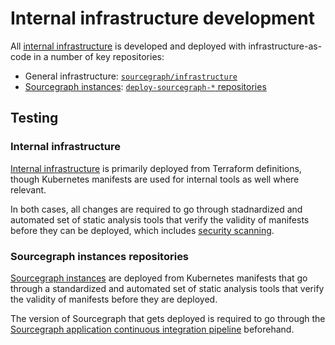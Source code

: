 # Internal infrastructure development

All [internal infrastructure](./index.md) is developed and deployed with infrastructure-as-code in a number of key repositories:

- General infrastructure: [`sourcegraph/infrastructure`](https://github.com/sourcegraph/infrastructure)
- [Sourcegraph instances](../../process/deployments/instances.md): [`deploy-sourcegraph-*` repositories](https://sourcegraph.com/search?q=context:%40sourcegraph+repo:%5Egithub%5C.com/sourcegraph/deploy-sourcegraph-.*+-repo:deploy-sourcegraph%24+-repo:deploy-sourcegraph-docker%24&patternType=literal)

## Testing

### Internal infrastructure

[Internal infrastructure](https://github.com/sourcegraph/infrastructure) is primarily deployed from Terraform definitions, though Kubernetes manifests are used for internal tools as well where relevant.

In both cases, all changes are required to go through stadnardized and automated set of static analysis tools that verify the validity of manifests before they can be deployed, which includes [security scanning](../../cloud/security/checkov.md).

### Sourcegraph instances repositories

[Sourcegraph instances](../../process/deployments/instances.md) are deployed from Kubernetes manifests that go through a standardized and automated set of static analysis tools that verify the validity of manifests before they are deployed.

The version of Sourcegraph that gets deployed is required to go through the [Sourcegraph application continuous integration pipeline](https://docs.sourcegraph.com/dev/background-information/continuous_integration) beforehand.

